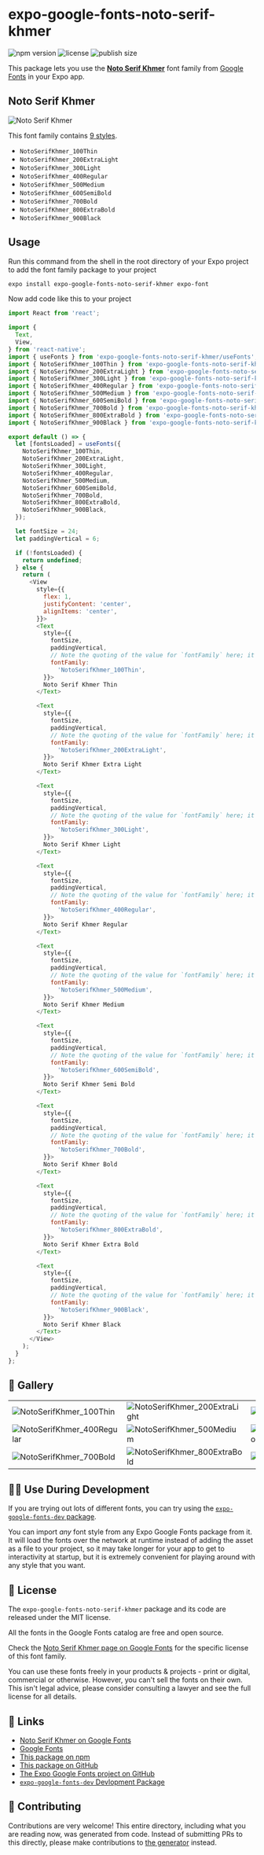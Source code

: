 # expo-google-fonts-noto-serif-khmer

![npm version](https://flat.badgen.net/npm/v/expo-google-fonts-noto-serif-khmer)
![license](https://flat.badgen.net/github/license/expo/google-fonts)
![publish size](https://flat.badgen.net/packagephobia/install/expo-google-fonts-noto-serif-khmer)

This package lets you use the [**Noto Serif Khmer**](https://fonts.google.com/specimen/Noto+Serif+Khmer) font family from [Google Fonts](https://fonts.google.com/) in your Expo app.

## Noto Serif Khmer

![Noto Serif Khmer](./font-family.png)

This font family contains [9 styles](#-gallery).

- `NotoSerifKhmer_100Thin`
- `NotoSerifKhmer_200ExtraLight`
- `NotoSerifKhmer_300Light`
- `NotoSerifKhmer_400Regular`
- `NotoSerifKhmer_500Medium`
- `NotoSerifKhmer_600SemiBold`
- `NotoSerifKhmer_700Bold`
- `NotoSerifKhmer_800ExtraBold`
- `NotoSerifKhmer_900Black`

## Usage

Run this command from the shell in the root directory of your Expo project to add the font family package to your project
```sh
expo install expo-google-fonts-noto-serif-khmer expo-font
```

Now add code like this to your project
```js
import React from 'react';

import {
  Text,
  View,
} from 'react-native';
import { useFonts } from 'expo-google-fonts-noto-serif-khmer/useFonts';
import { NotoSerifKhmer_100Thin } from 'expo-google-fonts-noto-serif-khmer/100Thin';
import { NotoSerifKhmer_200ExtraLight } from 'expo-google-fonts-noto-serif-khmer/200ExtraLight';
import { NotoSerifKhmer_300Light } from 'expo-google-fonts-noto-serif-khmer/300Light';
import { NotoSerifKhmer_400Regular } from 'expo-google-fonts-noto-serif-khmer/400Regular';
import { NotoSerifKhmer_500Medium } from 'expo-google-fonts-noto-serif-khmer/500Medium';
import { NotoSerifKhmer_600SemiBold } from 'expo-google-fonts-noto-serif-khmer/600SemiBold';
import { NotoSerifKhmer_700Bold } from 'expo-google-fonts-noto-serif-khmer/700Bold';
import { NotoSerifKhmer_800ExtraBold } from 'expo-google-fonts-noto-serif-khmer/800ExtraBold';
import { NotoSerifKhmer_900Black } from 'expo-google-fonts-noto-serif-khmer/900Black';

export default () => {
  let [fontsLoaded] = useFonts({
    NotoSerifKhmer_100Thin,
    NotoSerifKhmer_200ExtraLight,
    NotoSerifKhmer_300Light,
    NotoSerifKhmer_400Regular,
    NotoSerifKhmer_500Medium,
    NotoSerifKhmer_600SemiBold,
    NotoSerifKhmer_700Bold,
    NotoSerifKhmer_800ExtraBold,
    NotoSerifKhmer_900Black,
  });

  let fontSize = 24;
  let paddingVertical = 6;

  if (!fontsLoaded) {
    return undefined;
  } else {
    return (
      <View
        style={{
          flex: 1,
          justifyContent: 'center',
          alignItems: 'center',
        }}>
        <Text
          style={{
            fontSize,
            paddingVertical,
            // Note the quoting of the value for `fontFamily` here; it expects a string!
            fontFamily:
              'NotoSerifKhmer_100Thin',
          }}>
          Noto Serif Khmer Thin
        </Text>

        <Text
          style={{
            fontSize,
            paddingVertical,
            // Note the quoting of the value for `fontFamily` here; it expects a string!
            fontFamily:
              'NotoSerifKhmer_200ExtraLight',
          }}>
          Noto Serif Khmer Extra Light
        </Text>

        <Text
          style={{
            fontSize,
            paddingVertical,
            // Note the quoting of the value for `fontFamily` here; it expects a string!
            fontFamily:
              'NotoSerifKhmer_300Light',
          }}>
          Noto Serif Khmer Light
        </Text>

        <Text
          style={{
            fontSize,
            paddingVertical,
            // Note the quoting of the value for `fontFamily` here; it expects a string!
            fontFamily:
              'NotoSerifKhmer_400Regular',
          }}>
          Noto Serif Khmer Regular
        </Text>

        <Text
          style={{
            fontSize,
            paddingVertical,
            // Note the quoting of the value for `fontFamily` here; it expects a string!
            fontFamily:
              'NotoSerifKhmer_500Medium',
          }}>
          Noto Serif Khmer Medium
        </Text>

        <Text
          style={{
            fontSize,
            paddingVertical,
            // Note the quoting of the value for `fontFamily` here; it expects a string!
            fontFamily:
              'NotoSerifKhmer_600SemiBold',
          }}>
          Noto Serif Khmer Semi Bold
        </Text>

        <Text
          style={{
            fontSize,
            paddingVertical,
            // Note the quoting of the value for `fontFamily` here; it expects a string!
            fontFamily:
              'NotoSerifKhmer_700Bold',
          }}>
          Noto Serif Khmer Bold
        </Text>

        <Text
          style={{
            fontSize,
            paddingVertical,
            // Note the quoting of the value for `fontFamily` here; it expects a string!
            fontFamily:
              'NotoSerifKhmer_800ExtraBold',
          }}>
          Noto Serif Khmer Extra Bold
        </Text>

        <Text
          style={{
            fontSize,
            paddingVertical,
            // Note the quoting of the value for `fontFamily` here; it expects a string!
            fontFamily:
              'NotoSerifKhmer_900Black',
          }}>
          Noto Serif Khmer Black
        </Text>
      </View>
    );
  }
};

```

## 🔡 Gallery


||||
|-|-|-|
|![NotoSerifKhmer_100Thin](.//100Thin/NotoSerifKhmer_100Thin.ttf.png)|![NotoSerifKhmer_200ExtraLight](.//200ExtraLight/NotoSerifKhmer_200ExtraLight.ttf.png)|![NotoSerifKhmer_300Light](.//300Light/NotoSerifKhmer_300Light.ttf.png)||
|![NotoSerifKhmer_400Regular](.//400Regular/NotoSerifKhmer_400Regular.ttf.png)|![NotoSerifKhmer_500Medium](.//500Medium/NotoSerifKhmer_500Medium.ttf.png)|![NotoSerifKhmer_600SemiBold](.//600SemiBold/NotoSerifKhmer_600SemiBold.ttf.png)||
|![NotoSerifKhmer_700Bold](.//700Bold/NotoSerifKhmer_700Bold.ttf.png)|![NotoSerifKhmer_800ExtraBold](.//800ExtraBold/NotoSerifKhmer_800ExtraBold.ttf.png)|![NotoSerifKhmer_900Black](.//900Black/NotoSerifKhmer_900Black.ttf.png)||


## 👩‍💻 Use During Development

If you are trying out lots of different fonts, you can try using the [`expo-google-fonts-dev` package](https://github.com/freeboub/google-fonts/tree/master/font-packages/dev#readme).

You can import *any* font style from any Expo Google Fonts package from it. It will load the fonts
over the network at runtime instead of adding the asset as a file to your project, so it may take longer
for your app to get to interactivity at startup, but it is extremely convenient
for playing around with any style that you want.

## 📖 License

The `expo-google-fonts-noto-serif-khmer` package and its code are released under the MIT license.

All the fonts in the Google Fonts catalog are free and open source.

Check the [Noto Serif Khmer page on Google Fonts](https://fonts.google.com/specimen/Noto+Serif+Khmer) for the specific license of this font family.

You can use these fonts freely in your products & projects - print or digital, commercial or otherwise. However, you can't sell the fonts on their own. This isn't legal advice, please consider consulting a lawyer and see the full license for all details.

## 🔗 Links

- [Noto Serif Khmer on Google Fonts](https://fonts.google.com/specimen/Noto+Serif+Khmer)
- [Google Fonts](https://fonts.google.com/)
- [This package on npm](https://www.npmjs.com/package/expo-google-fonts-noto-serif-khmer)
- [This package on GitHub](https://github.com/freeboub/google-fonts/tree/master/font-packages/noto-serif-khmer)
- [The Expo Google Fonts project on GitHub](https://github.com/freeboub/google-fonts)
- [`expo-google-fonts-dev` Devlopment Package](https://github.com/freeboub/google-fonts/tree/master/font-packages/dev)

## 🤝 Contributing

Contributions are very welcome! This entire directory, including what you are reading now, was generated from code. Instead of submitting PRs to this directly, please make contributions to [the generator](https://github.com/freeboub/google-fonts/tree/master/packages/generator) instead.
